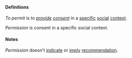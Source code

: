 #### Definitions

*To permit* is *to [provide](https://github.com/gcassel/Modular-Organization-Terminology/blob/master/terms/provide.md) [consent](https://github.com/gcassel/Modular-Organization-Terminology/blob/master/terms/consent.md)* in a [specific](https://github.com/gcassel/Modular-Organization-Terminology/blob/master/terms/specific.md) [social](https://github.com/gcassel/Modular-Organization-Terminology/blob/master/terms/social.md) [context](https://github.com/gcassel/Modular-Organization-Terminology/blob/master/terms/context.md).

*Permission* is consent in a specific social context.

#### Notes

*Permission* doesn't [indicate](https://github.com/gcassel/Modular-Organization-Terminology/blob/master/terms/indicate.md) or [imply](https://github.com/gcassel/Modular-Organization-Terminology/blob/master/terms/imply.md) [recommendation](https://github.com/gcassel/Modular-Organization-Terminology/blob/master/terms/recommend.md).
